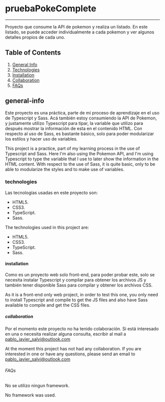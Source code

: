 # pruebaPokeComplete
***
Proyecto que consume la API de pokemon y realiza un listado. En este listado, se puede acceder individualmente a cada pokemon y ver algunos detalles propios de cada uno.

## Table of Contents
1. [General Info](#general-info)
2. [Technologies](#technologies)
3. [Installation](#installation)
4. [Collaboration](#collaboration)
5. [FAQs](#faqs)

<a name="general-info"></a>
## general-info
Este proyecto es una práctica, parte de mi proceso de aprendizaje en el uso de Typescript y Sass. Acá también estoy consumiendo la API de Pokemon, y justamente utilizo Typescript para tipar, la variable que utilizo para después mostrar la información de esta en el contenido HTML.
Con respecto al uso de Sass, es bastante básico, solo para poder modularizar los estilos y hacer uso de variables.

This project is a practice, part of my learning process in the use of Typescript and Sass. Here I'm also using the Pokemon API, and I'm using Typescript to type the variable that I use to later show the information in the HTML content.
With respect to the use of Sass, it is quite basic, only to be able to modularize the styles and to make use of variables.

<a name="technologies"></a>
### technologies
Las tecnologías usadas en este proyecto son:
* HTML5.
* CSS3.
* TypeScript.
* Sass.

The technologies used in this project are:
* HTML5.
* CSS3.
* TypeScript.
* Sass.

<a name="installation"></a>
#### installation
Como es un proyecto web solo front-end, para poder probar este, solo se necesita instalar Typescript y compilar para obtener los archivos JS y también tener disponible Sass para compilar y obtener los archivos CSS.

As it is a front-end only web project, in order to test this one, you only need to install Typescript and compile to get the JS files and also have Sass available to compile and get the CSS files.

<a name="collaboration"></a>
##### collaboration
Por el momento este proyecto no ha tenido colaboración. Si está interesado en una o necesita realizar alguna consulta, escribir al mail a pablo_javier_salvi@outlook.com

At the moment this project has not had any collaboration. If you are interested in one or have any questions, please send an email to pablo_javier_salvi@outlook.com

<a name="FAQs"></a>
###### FAQs
No se utilizo ningun framework.

No framework was used.